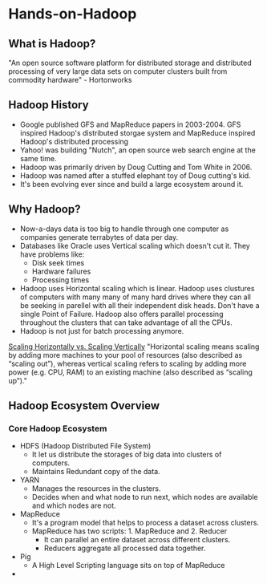 # Hands-on-Hadoop

## What is Hadoop?
"An open source software platform for distributed storage and distributed processing of very large data sets on computer clusters built from commodity hardware" - Hortonworks

## Hadoop History 
- Google published GFS and MapReduce papers in 2003-2004. GFS inspired Hadoop's distributed storgae system and MapReduce inspired Hadoop's distributed processing
- Yahoo! was building "Nutch", an open source web search engine at the same time.
- Hadoop was primarily driven by Doug Cutting and Tom White in 2006. 
- Hadoop was named after a stuffed elephant toy of Doug cutting's kid.
- It's been evolving ever since and build a large ecosystem around it. 

## Why Hadoop?
- Now-a-days data is too big to handle through one computer as companies generate terrabytes of data per day.
- Databases like Oracle uses Vertical scaling which doesn't cut it. They have problems like:
  - Disk seek times
  - Hardware failures
  - Processing times 
- Hadoop uses Horizontal scaling which is linear. Hadoop uses clustures of computers with many many of many hard drives where they can all be seeking in parellel with all their independent disk heads. Don't have a single Point of Failure. Hadoop also offers parallel processing throughout the clusters that can take advantage of all the CPUs. 
- Hadoop is not just for batch processing anymore.

<a href="https://www.section.io/blog/scaling-horizontally-vs-vertically/">Scaling Horizontally vs. Scaling Vertically</a>
"Horizontal scaling means scaling by adding more machines to your pool of resources (also described as “scaling out”), whereas vertical scaling refers to scaling by adding more power (e.g. CPU, RAM) to an existing machine (also described as “scaling up”)."

## Hadoop Ecosystem Overview
### Core Hadoop Ecosystem
- HDFS (Hadoop Distributed File System) 
  - It let us distribute the storages of big data into clusters of computers. 
  - Maintains Redundant copy of the data.
- YARN 
  - Manages the resources in the clusters.
  - Decides when and what node to run next, which nodes are available and which nodes are not.
- MapReduce
  - It's a program model that helps to process a dataset across clusters.
  - MapReduce has two scripts: 1. MapReduce and 2. Reducer
    - It can parallel an entire dataset across different clusters.
    - Reducers aggregate all processed data together.
- Pig 
  - A High Level Scripting language sits on top of MapReduce
- 
